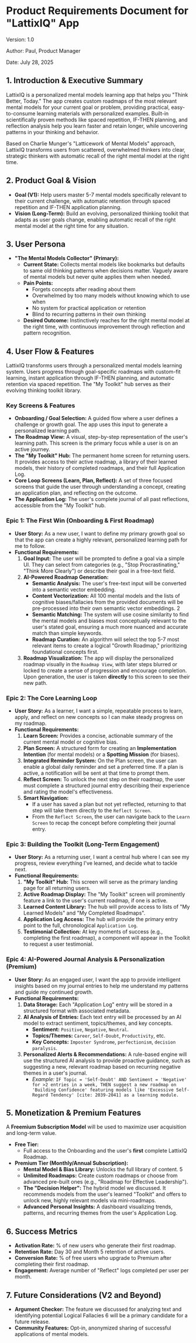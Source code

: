 # **Product Requirements Document for "LattixIQ" App**

Version: 1.0

Author: Paul, Product Manager

Date: July 28, 2025

## 1. **Introduction & Executive Summary**

LattixIQ is a personalized mental models learning app that helps you "Think Better, Today." The app creates custom roadmaps of the most relevant mental models for your current goal or problem, providing practical, easy-to-consume learning materials with personalized examples. Built-in scientifically proven methods like spaced repetition, IF-THEN planning, and reflection analysis help you learn faster and retain longer, while uncovering patterns in your thinking and behavior.

Based on Charlie Munger's "Latticework of Mental Models" approach, LattixIQ transforms users from scattered, overwhelmed thinkers into clear, strategic thinkers with automatic recall of the right mental model at the right time.

## 2. **Product Goal & Vision**

- **Goal (V1):** Help users master 5-7 mental models specifically relevant to their current challenge, with automatic retention through spaced repetition and IF-THEN application planning.
- **Vision (Long-Term):** Build an evolving, personalized thinking toolkit that adapts as user goals change, enabling automatic recall of the right mental model at the right time for any situation.

## 3. **User Persona**

- **"The Mental Models Collector" (Primary):**
  - **Current State:** Collects mental models like bookmarks but defaults to same old thinking patterns when decisions matter. Vaguely aware of mental models but never quite applies them when needed.
  - **Pain Points:**
    - Forgets concepts after reading about them
    - Overwhelmed by too many models without knowing which to use when
    - No system for practical application or retention
    - Blind to recurring patterns in their own thinking
  - **Desired Outcome:** Instinctively reaches for the right mental model at the right time, with continuous improvement through reflection and pattern recognition.

## **4. User Flow & Features**

LattixIQ transforms users through a personalized mental models learning system. Users progress through goal-specific roadmaps with custom-fit learning, instant application through IF-THEN planning, and automatic retention via spaced repetition. The "My Toolkit" hub serves as their evolving thinking toolkit library.

### **Key Screens & Features**

- **Onboarding / Goal Selection:** A guided flow where a user defines a challenge or growth goal. The app uses this input to generate a personalized learning path.
- **The Roadmap View:** A visual, step-by-step representation of the user's learning path. This screen is the primary focus while a user is on an active journey.
- **The "My Toolkit" Hub:** The permanent home screen for returning users. It provides access to their active roadmap, a library of their learned models, their history of completed roadmaps, and their full Application Log.
- **Core Loop Screens (Learn, Plan, Reflect):** A set of three focused screens that guide the user through understanding a concept, creating an application plan, and reflecting on the outcome.
- **The Application Log:** The user's complete journal of all past reflections, accessible from the "My Toolkit" hub.

### **Epic 1: The First Win (Onboarding & First Roadmap)**

- **User Story:** As a new user, I want to define my primary growth goal so that the app can create a highly relevant, personalized learning path for me to follow.
- **Functional Requirements:**
  1. **Goal Input:** The user will be prompted to define a goal via a simple UI. They can select from categories (e.g., "Stop Procrastinating," "Think More Clearly") or describe their goal in a free-text field.
  2. **AI-Powered Roadmap Generation:**
     - **Semantic Analysis:** The user's free-text input will be converted into a semantic vector embedding.
     - **Content Vectorization:** All 100 mental models and the lists of cognitive biases/fallacies from the provided documents will be pre-processed into their own semantic vector embeddings. 2
     - **Semantic Matching:** The system will use cosine similarity to find the mental models and biases most conceptually relevant to the user's stated goal, ensuring a much more nuanced and accurate match than simple keywords.
     - **Roadmap Curation:** An algorithm will select the top 5-7 most relevant items to create a logical "Growth Roadmap," prioritizing foundational concepts first.
  3. **Roadmap Visualization:** The app will display the personalized roadmap visually in the `Roadmap View`, with later steps blurred or locked to create a sense of progression and encourage completion. Upon generation, the user is taken **directly** to this screen to see their new path.

### **Epic 2: The Core Learning Loop**

- **User Story:** As a learner, I want a simple, repeatable process to learn, apply, and reflect on new concepts so I can make steady progress on my roadmap.
- **Functional Requirements:**
  1. **Learn Screen:** Provides a concise, actionable summary of the current mental model or cognitive bias.
  2. **Plan Screen:** A structured form for creating an **Implementation Intention** (for mental models) or a **Spotting Mission** (for biases).
  3. **Integrated Reminder System:** On the Plan screen, the user can enable a global daily reminder and set a preferred time. If a plan is active, a notification will be sent at that time to prompt them.
  4. **Reflect Screen:** To unlock the next step on their roadmap, the user must complete a structured journal entry describing their experience and rating the model's effectiveness.
  5. **Smart Navigation:**
     - If a user has saved a plan but not yet reflected, returning to that step will take them directly to the `Reflect Screen`.
     - From the `Reflect Screen`, the user can navigate back to the `Learn Screen` to recap the concept before completing their journal entry.

### **Epic 3: Building the Toolkit (Long-Term Engagement)**

- **User Story:** As a returning user, I want a central hub where I can see my progress, review everything I've learned, and decide what to tackle next.
- **Functional Requirements:**
  1. **"My Toolkit" Hub:** This screen will serve as the primary landing page for all returning users.
  2. **Active Roadmap Display:** The "My Toolkit" screen will prominently feature a link to the user's current roadmap, if one is active.
  3. **Learned Content Library:** The hub will provide access to lists of "My Learned Models" and "My Completed Roadmaps".
  4. **Application Log Access:** The hub will provide the primary entry point to the full, chronological `Application Log`.
  5. **Testimonial Collection:** At key moments of success (e.g., completing the first roadmap), a component will appear in the Toolkit to request a user testimonial.

### **Epic 4: AI-Powered Journal Analysis & Personalization (Premium)**

- **User Story:** As an engaged user, I want the app to provide intelligent insights based on my journal entries to help me understand my patterns and guide my continued growth.
- **Functional Requirements:**
  1. **Data Storage:** Each "Application Log" entry will be stored in a structured format with associated metadata.
  2. **AI Analysis of Entries:** Each text entry will be processed by an AI model to extract sentiment, topics/themes, and key concepts.
     - **Sentiment:** `Positive`, `Negative`, `Neutral`.
     - **Topics/Themes:** `Career`, `Self-Doubt`, `Productivity`, etc.
     - **Key Concepts:** `Imposter Syndrome`, `perfectionism`, `decision paralysis`.
  3. **Personalized Alerts & Recommendations:** A rule-based engine will use the structured AI analysis to provide proactive guidance, such as suggesting a new, relevant roadmap based on recurring negative themes in a user's journal.
     - _Example:_ `IF Topic = 'Self-Doubt' AND Sentiment = 'Negative' for >2 entries in a week, THEN suggest a new roadmap on 'Building Confidence' featuring models like 'Excessive Self-Regard Tendency' [cite: 2039-2041] as a learning module.`

## 5. **Monetization & Premium Features**

A **Freemium Subscription Model** will be used to maximize user acquisition and long-term value.

- **Free Tier:**
  - Full access to the Onboarding and the user's **first** complete LattixIQ Roadmap.
- **Premium Tier (Monthly/Annual Subscription):**
  - **Mental Model & Bias Library:** Unlocks the full library of content. 5
  - **Unlimited Roadmaps:** Create custom roadmaps or choose from advanced pre-built ones (e.g., "Roadmap for Effective Leadership").
  - **The "Decision Helper":** The hybrid model we discussed. It recommends models from the user's learned "Toolkit" and offers to unlock new, highly relevant models via mini-roadmaps.
  - **Advanced Personal Insights:** A dashboard visualizing trends, patterns, and recurring themes from the user's Application Log.

## 6. **Success Metrics**

- **Activation Rate:** % of new users who generate their first roadmap.
- **Retention Rate:** Day 30 and Month 5 retention of active users.
- **Conversion Rate:** % of free users who upgrade to Premium after completing their first roadmap.
- **Engagement:** Average number of "Reflect" logs completed per user per month.

## 7. **Future Considerations (V2 and Beyond)**

- **Argument Checker:** The feature we discussed for analyzing text and identifying potential Logical Fallacies 6 will be a primary candidate for a future release.
- **Community Features:** Opt-in, anonymized sharing of successful applications of mental models.
